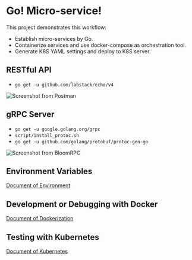 # Go! Micro-service!

This project demonstrates this workflow:

- Establish micro-services by Go.
- Containerize services and use docker-compose as orchestration tool. 
- Generate K8S YAML settings and deploy to K8S server.

## RESTful API

- `go get -u github.com/labstack/echo/v4`

![Screenshot from Postman](https://user-images.githubusercontent.com/13026209/82154525-bf4a7400-9898-11ea-8db1-0d61f649a624.png)

## gRPC Server

- `go get -u google.golang.org/grpc`
- `script/install_protoc.sh`
- `go get -u github.com/golang/protobuf/protoc-gen-go`

![Screenshot from BloomRPC](https://user-images.githubusercontent.com/13026209/82154562-e9039b00-9898-11ea-8bef-f7ee476e39c2.png)

## Environment Variables

[Document of Environment](env/README_env.md)

## Development or Debugging with Docker

[Document of Dockerization](docker/README_docker.md)

## Testing with Kubernetes

[Document of Kubernetes](k8s/README_k8s.md)